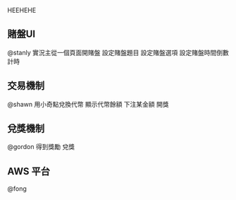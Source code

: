 HEEHEHE


## 賭盤UI

@stanly 
實況主從一個頁面開賭盤
設定賭盤題目
設定賭盤選項
設定賭盤時間倒數計時

## 交易機制
@shawn
用小奇點兌換代幣
顯示代幣餘額
下注某金額
開獎

## 兌獎機制
@gordon 
得到獎勵
兌獎

## AWS 平台
@fong

